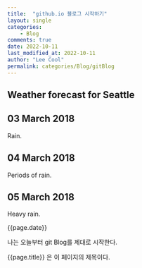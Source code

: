 ```yaml
---
title:  "github.io 블로그 시작하기"
layout: single
categories: 
    - Blog
comments: true
date: 2022-10-11
last_modified_at: 2022-10-11
author: "Lee Cool"
permalink: categories/Blog/gitBlog
---
```



<article class="forecast">
    <h1>Weather forecast for Seattle</h1>
    <article class="day-forecast">
        <h2>03 March 2018</h2>
        <p>Rain.</p>
    </article>
    <article class="day-forecast">
        <h2>04 March 2018</h2>
        <p>Periods of rain.</p>
    </article>
    <article class="day-forecast">
        <h2>05 March 2018</h2>
        <p>Heavy rain.</p>
    </article>
</article>
{{page.date}}<br>

나는 오늘부터 git Blog를 제대로 시작한다.

{{page.title}} 은 이 페이지의 제목이다.

